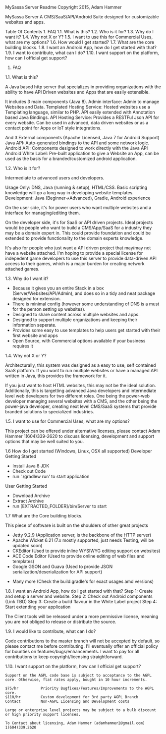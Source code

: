 MySassa Server Readme
Copyright 2015, Adam Hammer


MySassa Server
A CMS/SaaS/API/Android Suite designed for customizable websites and apps.

Table Of Contents
	1. FAQ
	1.1. What is this?
	1.2. Who is it for?
	1.3. Why do I want it?
	1.4. Why not X or Y?
	1.5. I want to use this for Commercial Uses, what are my options?
	1.6. How would I get started?
	1.7. What are the core building blocks.
	1.8. I want an Android App, how do I get started with that?
	1.9. I want to contribute, what can I do?
	1.10. I want support on the platform, how can I official get support?

1. FAQ

1.1. What is this?

A Java based http server that specializes in providing organizations with the ability to have API Driven websites and Apps that are easily extensible. 

It includes 3 main components (Java 8).
	Admin interface: 
		Admin to manage Websites and Data.
	Templated Hosting Service: 
		Hosted websites use a Templating language, similar to PHP. API easily extended with Annotation based Java Bindings.
	API Hosting Service: 
		Provides a RESTFul Json API for every website. Can be used in advanced, data driven websites or as a contact point for Apps or IoT style integrations.

And 3 External components (Apache Licensed, Java 7 for Android Support)
	Java API:
		Auto-generated bindings to the API and some network logic.
	Android API:
		Components designed to work directly with the Java API
	Android White Label:
		Pre-built application to give a Website an App, can be used as the basis for a branded/customized android application.


1.2. Who is it for?

Intermediate to advanced users and developers.

Usage Only: DNS, Java (running & setup), HTML/CSS. Basic scripting knowledge will go a long way in developing website templates.
Development: Java (Beginner->Advanced), Gradle, Android experience 

On the user side, it's for power users who want multiple websites and a interface for managing/editing them.

On the developer side, it's for SaaS or API driven projects. Ideal projects would be people who want to build a CMS/App/SaaS for a industry they may be a domain expert in. This could provide foundation and could be extended to provide functionality to the domain experts knowledge.

It's also for people who just want a API driven project that may/may not have a website attached. I'm hoping to provide a special license for indepedent game developers to use this server to provide data-driven API access to their games, which is a major burden for creating network attached games.

1.3. Why do I want it?

- Because it gives you an entire Stack in a box (Server/Websites/API/Admin), and does so in a tidy and neat package designed for extension.
- There is minimal config (however some understanding of DNS is a must for the person setting up websites).
- Designed to share content across multiple websites and apps.
- Designed to support multiple organizations and keeping their information seperate.
- Provides some easy to use templates to help users get started with their first website and apps
- Open Source, with Commercial options available if your business requires it

1.4. Why not X or Y?

Architecturally, this system was designed as a easy to use, self contained SaaS platform. If you want to run multiple websites or have a managed API written in Java, this provides the framework for it.

If you just want to host HTML websites, this may not be the ideal solution. Additionally, this is targetting advanced Java developers and intermediate level web developers for two different roles. One being the power-web developer managing several websites with a CMS, and the other being the power-java developer, creating next level CMS/SaaS systems that provide branded solutions to specialized industries.


1.5. I want to use for Commercial Uses, what are my options?

This project can be offered under alternative licenses, please contact Adam Hammer 1(604)339-2620 to discuss licensing, development and support options that may be well suited to you.

1.6 How do I get started (Windows, Linux, OSX all supported)
Developer Getting Started
- Install Java 8 JDK 
- Check out Code
- run './gradlew run' to start application

User Getting Started
- Download Archive 
- Extract Archive
- run [EXTRACTED_FOLDER]/bin/Server to start

1.7 What are the Core building blocks.

This piece of software is built on the shoulders of other great projects

- Jetty 9.2.9 (Application server, is the backbone of the HTTP server)
- Apache Wicket 6.21 (7.x mostly supported, just needs Testing, will be updated soon)
- CKEditor (Used to provide inline WYSIWYG editing support on websites)
- ACE Code Editor (Used to provide online editing of web files and templates)
- Google GSON and Guava (Used to provide JSON serialization/deserialization for API support)
+ Many more (Check the build.gradle's for exact usages amd versions)

1.8. I want an Android App, how do I get started with that?
Step 1: Create and setup a server and website.
Step 2: Check out Android components (Link TBD)
Step 3: Create a build flavour in the White Label project
Step 4: Start extending your application

The Client tools will be released under a more permissive license, meaning you are not obliged to release or distribute the source.

1.9. I would like to contribute, what can I do?

Code contributions to the master branch will not be accepted by default, so please contact me before contributing.
I'll eventually offer an official policy for bounties on features/bugs/enhancements. 
I want to pay for all contributions to keep copyright/licensing straightforward.


1.10. I want support on the platform, how can I official get support?

	Support on the AGPL code base is subject to acceptance to the AGPL core. Otherwise, flat rates apply, bought in 10 hour increments.

	$75/hr			Priority Bugfixes/Features/Improvements to the AGPL core.
	$110/hr			Custom development for 3rd party AGPL Branch
	Contact			Non-AGPL Licensing and Development costs

	Large or enterprise level projects may be subject to a bulk discount or high priority support licenses.
	
	To Contact about licensing, Adam Hammer (adamhammer2@gmail.com) 1(604)339.2620


